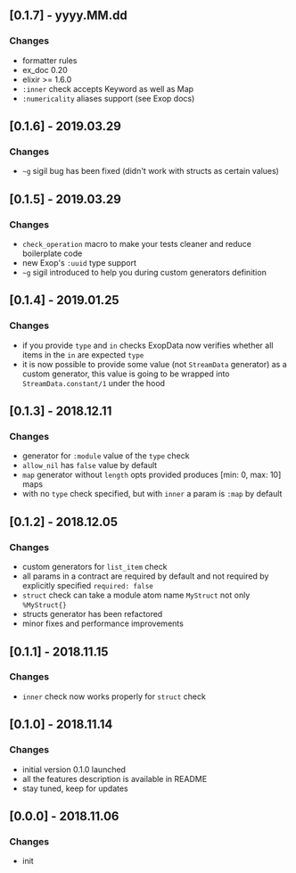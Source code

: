 ## [0.1.7] - yyyy.MM.dd

### Changes

- formatter rules
- ex_doc 0.20
- elixir >= 1.6.0
- `:inner` check accepts Keyword as well as Map
- `:numericality` aliases support (see Exop docs)

## [0.1.6] - 2019.03.29

### Changes

- `~g` sigil bug has been fixed (didn't work with structs as certain values)

## [0.1.5] - 2019.03.29

### Changes

- `check_operation` macro to make your tests cleaner and reduce boilerplate code
- new Exop's `:uuid` type support
- `~g` sigil introduced to help you during custom generators definition

## [0.1.4] - 2019.01.25

### Changes

- if you provide `type` and `in` checks ExopData now verifies whether all items in the `in` are expected `type`
- it is now possible to provide some value (not `StreamData` generator) as a custom generator, this value is going to be wrapped into `StreamData.constant/1` under the hood

## [0.1.3] - 2018.12.11

### Changes

- generator for `:module` value of the `type` check
- `allow_nil` has `false` value by default
- `map` generator without `length` opts provided produces [min: 0, max: 10] maps
- with no `type` check specified, but with `inner` a param is `:map` by default

## [0.1.2] - 2018.12.05

### Changes

- custom generators for `list_item` check
- all params in a contract are required by default and not required by explicitly specified `required: false`
- `struct` check can take a module atom name `MyStruct` not only `%MyStruct{}`
- structs generator has been refactored
- minor fixes and performance improvements

## [0.1.1] - 2018.11.15

### Changes

- `inner` check now works properly for `struct` check

## [0.1.0] - 2018.11.14

### Changes

- initial version 0.1.0 launched
- all the features description is available in README
- stay tuned, keep for updates

## [0.0.0] - 2018.11.06

### Changes

- init
